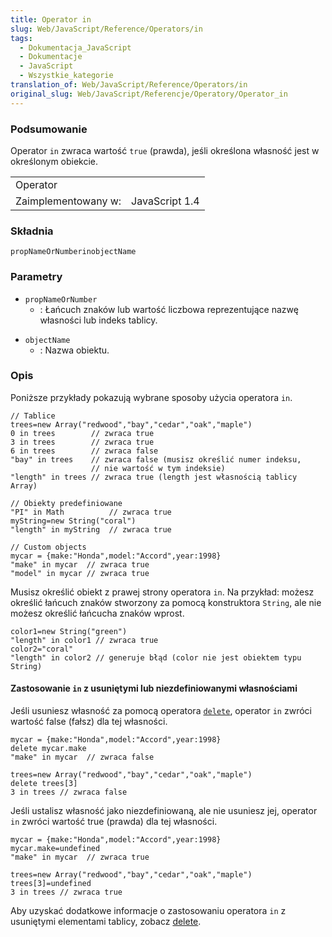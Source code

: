 ```yaml
---
title: Operator in
slug: Web/JavaScript/Reference/Operators/in
tags:
  - Dokumentacja_JavaScript
  - Dokumentacje
  - JavaScript
  - Wszystkie_kategorie
translation_of: Web/JavaScript/Reference/Operators/in
original_slug: Web/JavaScript/Referencje/Operatory/Operator_in
---
```

### Podsumowanie

Operator `in` zwraca wartość `true` (prawda), jeśli określona własność jest w określonym obiekcie.

<table class="fullwidth-table">
  <tbody>
    <tr>
      <td class="header" colspan="2">Operator</td>
    </tr>
    <tr>
      <td>Zaimplementowany w:</td>
      <td>JavaScript 1.4</td>
    </tr>
  </tbody>
</table>

### Składnia

`propNameOrNumberinobjectName`

### Parametry

- `propNameOrNumber`
  - : Łańcuch znaków lub wartość liczbowa reprezentujące nazwę własności lub indeks tablicy.

<!---->

- `objectName`
  - : Nazwa obiektu.

### Opis

Poniższe przykłady pokazują wybrane sposoby użycia operatora `in`.

    // Tablice
    trees=new Array("redwood","bay","cedar","oak","maple")
    0 in trees        // zwraca true
    3 in trees        // zwraca true
    6 in trees        // zwraca false
    "bay" in trees    // zwraca false (musisz określić numer indeksu,
                      // nie wartość w tym indeksie)
    "length" in trees // zwraca true (length jest własnością tablicy Array)

    // Obiekty predefiniowane
    "PI" in Math          // zwraca true
    myString=new String("coral")
    "length" in myString  // zwraca true

    // Custom objects
    mycar = {make:"Honda",model:"Accord",year:1998}
    "make" in mycar  // zwraca true
    "model" in mycar // zwraca true

Musisz określić obiekt z prawej strony operatora `in`. Na przykład: możesz określić łańcuch znaków stworzony za pomocą konstruktora `String`, ale nie możesz określić łańcucha znaków wprost.

    color1=new String("green")
    "length" in color1 // zwraca true
    color2="coral"
    "length" in color2 // generuje błąd (color nie jest obiektem typu String)

#### Zastosowanie `in` z usuniętymi lub niezdefiniowanymi własnościami

Jeśli usuniesz własność za pomocą operatora [`delete`](pl/Dokumentacja_j%c4%99zyka_JavaScript_1.5/Operatory/Operatory_specjalne/Operator_delete), operator `in` zwróci wartość false (fałsz) dla tej własności.

    mycar = {make:"Honda",model:"Accord",year:1998}
    delete mycar.make
    "make" in mycar  // zwraca false

    trees=new Array("redwood","bay","cedar","oak","maple")
    delete trees[3]
    3 in trees // zwraca false

Jeśli ustalisz własność jako niezdefiniowaną, ale nie usuniesz jej, operator `in` zwróci wartość true (prawda) dla tej własności.

    mycar = {make:"Honda",model:"Accord",year:1998}
    mycar.make=undefined
    "make" in mycar  // zwraca true

    trees=new Array("redwood","bay","cedar","oak","maple")
    trees[3]=undefined
    3 in trees // zwraca true

Aby uzyskać dodatkowe informacje o zastosowaniu operatora `in` z usuniętymi elementami tablicy, zobacz [delete](pl/Dokumentacja_j%c4%99zyka_JavaScript_1.5/Operatory/Operatory_specjalne/Operator_delete).
